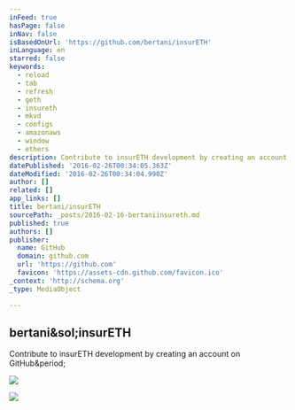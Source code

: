 ```yaml
---
inFeed: true
hasPage: false
inNav: false
isBasedOnUrl: 'https://github.com/bertani/insurETH'
inLanguage: en
starred: false
keywords:
  - reload
  - tab
  - refresh
  - geth
  - insureth
  - mkvd
  - configs
  - amazonaws
  - window
  - ethers
description: Contribute to insurETH development by creating an account on GitHub.
datePublished: '2016-02-26T00:34:05.363Z'
dateModified: '2016-02-26T00:34:04.990Z'
author: []
related: []
app_links: []
title: bertani/insurETH
sourcePath: _posts/2016-02-16-bertaniinsureth.md
published: true
authors: []
publisher:
  name: GitHub
  domain: github.com
  url: 'https://github.com'
  favicon: 'https://assets-cdn.github.com/favicon.ico'
_context: 'http://schema.org'
_type: MediaObject

---
```

<article style=""><h1>bertani&amp;sol;insurETH</h1><p>Contribute to insurETH development by creating an account on GitHub&amp;period;</p><img src="https://avatars1.githubusercontent.com/u/239297?v=3&amp;s=400" /></article>

![](https://the-grid-user-content.s3-us-west-2.amazonaws.com/87e292fb-320e-4ec7-b7d2-399726852937.png)